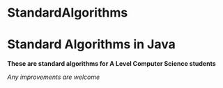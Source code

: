 # StandardAlgorithms
<h1>Standard Algorithms in Java</h1>

<b>These are standard algorithms for A Level Computer Science students</b>

<i>Any improvements are welcome</i>

